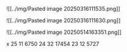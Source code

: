 ![[../img/Pasted image 20250316111535.png]]

![[../img/Pasted image 20250316111630.png]]

![[../img/Pasted image 20250514163351.png]]

x 
25   11  6750
24  32  17454
23 12  5727